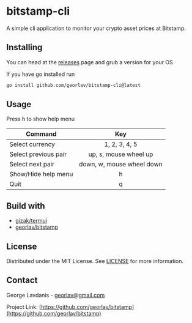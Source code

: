 # bitstamp-cli
A simple cli application to monitor your crypto asset prices at Bitstamp.

## Installing
You can head at the [releases](https://github.com/georlav/bitstamp-cli/releases) page and grub a version for your OS

If you have go installed run
```bash
go install github.com/georlav/bitstamp-cli@latest
```

## Usage
Press h to show help menu

| Command              |      Key                  |
|----------------------|:-------------------------:|
| Select currency      | 1, 2, 3, 4, 5             |
| Select previous pair | up, s, mouse wheel up     |
| Select next pair     | down, w, mouse wheel down |
| Show/Hide help menu  | h                         |
| Quit                 | q                         |


## Build with
 * [gizak/termui](https://github.com/gizak/termui)
 * [georlav/bitstamp](https://github.com/georlav/bitstamp)

## License
Distributed under the MIT License. See [LICENSE](LICENCE) for more information.

## Contact
George Lavdanis - georlav@gmail.com

Project Link: [https://github.com/georlav/bitstamp](https://github.com/georlav/bitstamp)